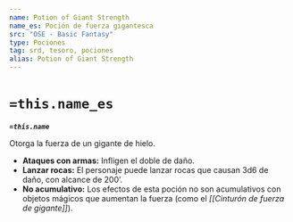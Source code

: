 ```yaml
---
name: Potion of Giant Strength
name_es: Poción de fuerza gigantesca
src: "OSE - Basic Fantasy"
type: Pociones
tag: srd, tesoro, pociones
alias: Potion of Giant Strength
---
```

# `=this.name_es` 

**_`=this.name`_**

Otorga la fuerza de un gigante de hielo. 
- **Ataques con armas:** Infligen el doble de daño. 
- **Lanzar rocas:** El personaje puede lanzar rocas que causan 3d6 de daño, con alcance de 200’. 
- **No acumulativo:** Los efectos de esta poción no son acumulativos con objetos mágicos que aumentan la fuerza (como el _[[Cinturón de fuerza de gigante]]_).

